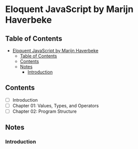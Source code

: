 # Eloquent JavaScript by Marijn Haverbeke

## Table of Contents

- [Eloquent JavaScript by Marijn Haverbeke](#eloquent-javascript-by-marijn-haverbeke)
  - [Table of Contents](#table-of-contents)
  - [Contents](#contents)
  - [Notes](#notes)
    - [Introduction](#introduction)

## Contents

- [ ] Introduction
- [ ] Chapter 01: Values, Types, and Operators
- [ ] Chapter 02: Program Structure

## Notes

### Introduction
